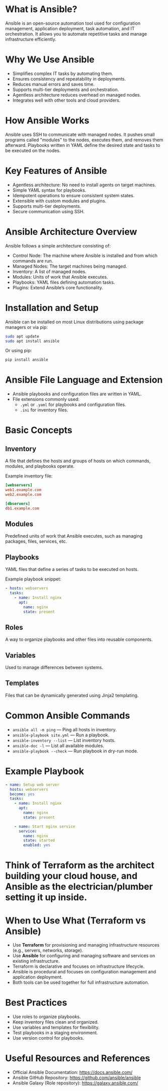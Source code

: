 # What is Ansible?

Ansible is an open-source automation tool used for configuration management, application deployment, task automation, and IT orchestration. It allows you to automate repetitive tasks and manage infrastructure efficiently.

# Why We Use Ansible

- Simplifies complex IT tasks by automating them.
- Ensures consistency and repeatability in deployments.
- Reduces manual errors and saves time.
- Supports multi-tier deployments and orchestration.
- Agentless architecture reduces overhead on managed nodes.
- Integrates well with other tools and cloud providers.

# How Ansible Works

Ansible uses SSH to communicate with managed nodes. It pushes small programs called "modules" to the nodes, executes them, and removes them afterward. Playbooks written in YAML define the desired state and tasks to be executed on the nodes.

# Key Features of Ansible

- Agentless architecture: No need to install agents on target machines.
- Simple YAML syntax for playbooks.
- Idempotent operations to ensure consistent system states.
- Extensible with custom modules and plugins.
- Supports multi-tier deployments.
- Secure communication using SSH.

# Ansible Architecture Overview

Ansible follows a simple architecture consisting of:

- Control Node: The machine where Ansible is installed and from which commands are run.
- Managed Nodes: The target machines being managed.
- Inventory: A list of managed nodes.
- Modules: Units of work that Ansible executes.
- Playbooks: YAML files defining automation tasks.
- Plugins: Extend Ansible’s core functionality.

# Installation and Setup

Ansible can be installed on most Linux distributions using package managers or via pip:

```bash
sudo apt update
sudo apt install ansible
```

Or using pip:

```bash
pip install ansible
```

# Ansible File Language and Extension

- Ansible playbooks and configuration files are written in YAML.
- File extensions commonly used:
  - `.yml` or `.yaml` for playbooks and configuration files.
  - `.ini` for inventory files.

# Basic Concepts

## Inventory

A file that defines the hosts and groups of hosts on which commands, modules, and playbooks operate.

Example inventory file:

```ini
[webservers]
web1.example.com
web2.example.com

[dbservers]
db1.example.com
```

## Modules

Predefined units of work that Ansible executes, such as managing packages, files, services, etc.

## Playbooks

YAML files that define a series of tasks to be executed on hosts.

Example playbook snippet:

```yaml
- hosts: webservers
  tasks:
    - name: Install nginx
      apt:
        name: nginx
        state: present
```

## Roles

A way to organize playbooks and other files into reusable components.

## Variables

Used to manage differences between systems.

## Templates

Files that can be dynamically generated using Jinja2 templating.

# Common Ansible Commands

- `ansible all -m ping` — Ping all hosts in inventory.
- `ansible-playbook site.yml` — Run a playbook.
- `ansible-inventory --list` — List inventory hosts.
- `ansible-doc -l` — List all available modules.
- `ansible-playbook --check` — Run playbook in dry-run mode.

# Example Playbook

```yaml
- name: Setup web server
  hosts: webservers
  become: yes
  tasks:
    - name: Install nginx
      apt:
        name: nginx
        state: present

    - name: Start nginx service
      service:
        name: nginx
        state: started
        enabled: yes
```

# Think of Terraform as the architect building your cloud house, and Ansible as the electrician/plumber setting it up inside.

# When to Use What (Terraform vs Ansible)

- Use **Terraform** for provisioning and managing infrastructure resources (e.g., servers, networks, storage).
- Use **Ansible** for configuring and managing software and services on existing infrastructure.
- Terraform is declarative and focuses on infrastructure lifecycle.
- Ansible is procedural and focuses on configuration management and application deployment.
- Both tools can be used together for full infrastructure automation.

# Best Practices

- Use roles to organize playbooks.
- Keep inventory files clean and organized.
- Use variables and templates for flexibility.
- Test playbooks in a staging environment.
- Use version control for playbooks.

# Useful Resources and References

- Official Ansible Documentation: https://docs.ansible.com/
- Ansible GitHub Repository: https://github.com/ansible/ansible
- Ansible Galaxy (Role repository): https://galaxy.ansible.com/
